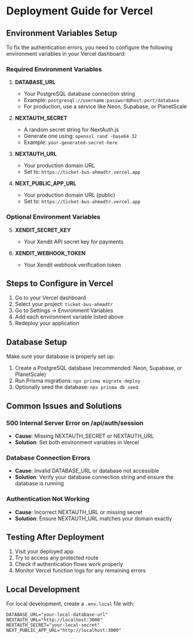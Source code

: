 # Deployment Guide for Vercel

## Environment Variables Setup

To fix the authentication errors, you need to configure the following environment variables in your Vercel dashboard:

### Required Environment Variables

1. **DATABASE_URL**
   - Your PostgreSQL database connection string
   - Example: `postgresql://username:password@host:port/database`
   - For production, use a service like Neon, Supabase, or PlanetScale

2. **NEXTAUTH_SECRET**
   - A random secret string for NextAuth.js
   - Generate one using: `openssl rand -base64 32`
   - Example: `your-generated-secret-here`

3. **NEXTAUTH_URL**
   - Your production domain URL
   - Set to: `https://ticket-bus-ahmadtr.vercel.app`

4. **NEXT_PUBLIC_APP_URL**
   - Your production domain URL (public)
   - Set to: `https://ticket-bus-ahmadtr.vercel.app`

### Optional Environment Variables

5. **XENDIT_SECRET_KEY**
   - Your Xendit API secret key for payments

6. **XENDIT_WEBHOOK_TOKEN**
   - Your Xendit webhook verification token

## Steps to Configure in Vercel

1. Go to your Vercel dashboard
2. Select your project: `ticket-bus-ahmadtr`
3. Go to Settings → Environment Variables
4. Add each environment variable listed above
5. Redeploy your application

## Database Setup

Make sure your database is properly set up:

1. Create a PostgreSQL database (recommended: Neon, Supabase, or PlanetScale)
2. Run Prisma migrations: `npx prisma migrate deploy`
3. Optionally seed the database: `npx prisma db seed`

## Common Issues and Solutions

### 500 Internal Server Error on /api/auth/session
- **Cause**: Missing NEXTAUTH_SECRET or NEXTAUTH_URL
- **Solution**: Set both environment variables in Vercel

### Database Connection Errors
- **Cause**: Invalid DATABASE_URL or database not accessible
- **Solution**: Verify your database connection string and ensure the database is running

### Authentication Not Working
- **Cause**: Incorrect NEXTAUTH_URL or missing secret
- **Solution**: Ensure NEXTAUTH_URL matches your domain exactly

## Testing After Deployment

1. Visit your deployed app
2. Try to access any protected route
3. Check if authentication flows work properly
4. Monitor Vercel function logs for any remaining errors

## Local Development

For local development, create a `.env.local` file with:

```env
DATABASE_URL="your-local-database-url"
NEXTAUTH_URL="http://localhost:3000"
NEXTAUTH_SECRET="your-local-secret"
NEXT_PUBLIC_APP_URL="http://localhost:3000"
```
